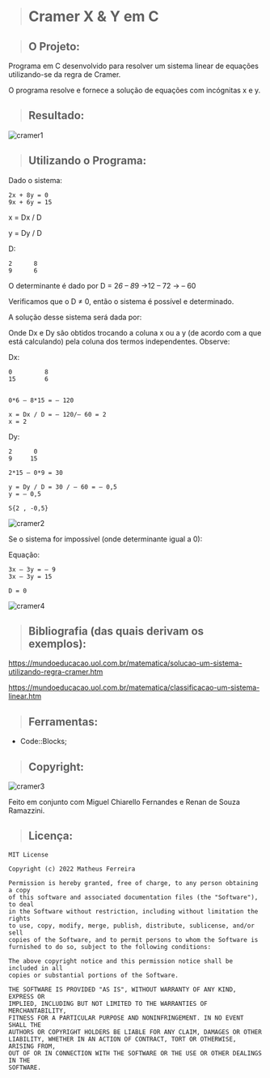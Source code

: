 > # Cramer X & Y em C

> ## O Projeto:

Programa em C desenvolvido para resolver um sistema linear de equações utilizando-se da regra de Cramer.

O programa resolve e fornece a solução de equações com incógnitas x e y.

> ## Resultado:

![cramer1](https://user-images.githubusercontent.com/59848966/82277846-42ce9880-995f-11ea-961f-0c187e55da24.png)

> ## Utilizando o Programa:

Dado o sistema:

	2x + 8y = 0
	9x + 6y = 15

x = Dx / D

y = Dy / D

D:

	2      8
	9      6    

O determinante é dado por D = 2*6 – 8*9 →12 – 72 → – 60

Verificamos que o D ≠ 0, então o sistema é possível e determinado.

A solução desse sistema será dada por:
	
Onde Dx e Dy são obtidos trocando a coluna x ou a y (de acordo com a que está calculando) pela coluna dos termos independentes. Observe:

Dx:
	 
	0         8
	15        6


	0*6 – 8*15 = – 120

	x = Dx / D = – 120/– 60 = 2
	x = 2

Dy:

	2      0
	9     15

	2*15 – 0*9 = 30

	y = Dy / D = 30 / – 60 = – 0,5
	y = – 0,5

	S{2 , -0,5}

![cramer2](https://user-images.githubusercontent.com/59848966/83654734-e04ade80-a593-11ea-8f7e-f134326cf121.png)

Se o sistema for impossível (onde determinante igual a 0):

Equação:

	3x – 3y = – 9
	3x – 3y = 15

	D = 0

![cramer4](https://user-images.githubusercontent.com/59848966/83654737-e17c0b80-a593-11ea-9721-2d9b230e35fb.png)

> ## Bibliografia (das quais derivam os exemplos):

https://mundoeducacao.uol.com.br/matematica/solucao-um-sistema-utilizando-regra-cramer.htm

https://mundoeducacao.uol.com.br/matematica/classificacao-um-sistema-linear.htm

> ## Ferramentas:

* Code::Blocks;

> ## Copyright:

![cramer3](https://user-images.githubusercontent.com/59848966/82277850-43ffc580-995f-11ea-9214-ae4b03309de0.png)

Feito em conjunto com Miguel Chiarello Fernandes e Renan de Souza Ramazzini.

> ## Licença:

	MIT License

	Copyright (c) 2022 Matheus Ferreira

	Permission is hereby granted, free of charge, to any person obtaining a copy
	of this software and associated documentation files (the "Software"), to deal
	in the Software without restriction, including without limitation the rights
	to use, copy, modify, merge, publish, distribute, sublicense, and/or sell
	copies of the Software, and to permit persons to whom the Software is
	furnished to do so, subject to the following conditions:

	The above copyright notice and this permission notice shall be included in all
	copies or substantial portions of the Software.

	THE SOFTWARE IS PROVIDED "AS IS", WITHOUT WARRANTY OF ANY KIND, EXPRESS OR
	IMPLIED, INCLUDING BUT NOT LIMITED TO THE WARRANTIES OF MERCHANTABILITY,
	FITNESS FOR A PARTICULAR PURPOSE AND NONINFRINGEMENT. IN NO EVENT SHALL THE
	AUTHORS OR COPYRIGHT HOLDERS BE LIABLE FOR ANY CLAIM, DAMAGES OR OTHER
	LIABILITY, WHETHER IN AN ACTION OF CONTRACT, TORT OR OTHERWISE, ARISING FROM,
	OUT OF OR IN CONNECTION WITH THE SOFTWARE OR THE USE OR OTHER DEALINGS IN THE
	SOFTWARE.
